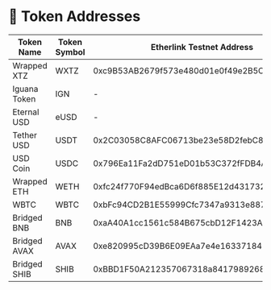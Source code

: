 # 💱 Token Addresses

<table><thead><tr><th width="165">Token Name</th><th width="136">Token Symbol</th><th>Etherlink Testnet Address</th></tr></thead><tbody><tr><td>Wrapped XTZ</td><td>WXTZ</td><td>0xc9B53AB2679f573e480d01e0f49e2B5CFB7a3EAb</td></tr><tr><td>Iguana Token</td><td>IGN</td><td>-</td></tr><tr><td>Eternal USD</td><td>eUSD</td><td>-</td></tr><tr><td>Tether USD</td><td>USDT</td><td>0x2C03058C8AFC06713be23e58D2febC8337dbfE6A</td></tr><tr><td>USD Coin</td><td>USDC</td><td>0x796Ea11Fa2dD751eD01b53C372fFDB4AAa8f00F9</td></tr><tr><td>Wrapped ETH</td><td>WETH</td><td>0xfc24f770F94edBca6D6f885E12d4317320BcB401</td></tr><tr><td>WBTC</td><td>WBTC</td><td>0xbFc94CD2B1E55999Cfc7347a9313e88702B83d0F</td></tr><tr><td>Bridged BNB</td><td>BNB</td><td>0xaA40A1cc1561c584B675cbD12F1423A32E2a0d8C</td></tr><tr><td>Bridged AVAX</td><td>AVAX</td><td>0xe820995cD39B6E09EAa7e4e16337184b4A61B644</td></tr><tr><td>Bridged SHIB</td><td>SHIB</td><td>0xBBD1F50A212357067318a84179892684e1Ac5181</td></tr></tbody></table>
